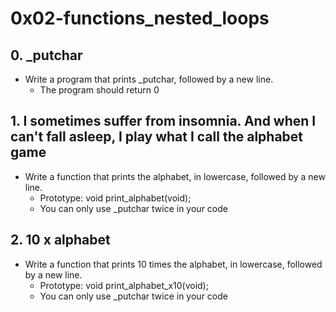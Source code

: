 # 0x02-functions_nested_loops

## 0. _putchar
* Write a program that prints _putchar, followed by a new line.
	* The program should return 0

## 1. I sometimes suffer from insomnia. And when I can't fall asleep, I play what I call the alphabet game
* Write a function that prints the alphabet, in lowercase, followed by a new line.
	* Prototype: void print_alphabet(void);
	* You can only use _putchar twice in your code

## 2. 10 x alphabet
* Write a function that prints 10 times the alphabet, in lowercase, followed by a new line.
	* Prototype: void print_alphabet_x10(void);
	* You can only use _putchar twice in your code

